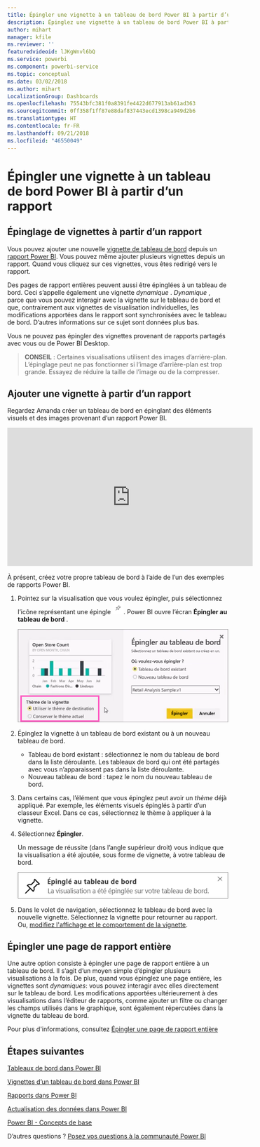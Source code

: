 ```yaml
---
title: Épingler une vignette à un tableau de bord Power BI à partir d’un rapport
description: Épinglez une vignette à un tableau de bord Power BI à partir d’un rapport.
author: mihart
manager: kfile
ms.reviewer: ''
featuredvideoid: lJKgWnvl6bQ
ms.service: powerbi
ms.component: powerbi-service
ms.topic: conceptual
ms.date: 03/02/2018
ms.author: mihart
LocalizationGroup: Dashboards
ms.openlocfilehash: 75543bfc381f0a8391fe4422d677913ab61ad363
ms.sourcegitcommit: 0ff358f1ff87e88daf837443ecd1398ca949d2b6
ms.translationtype: HT
ms.contentlocale: fr-FR
ms.lasthandoff: 09/21/2018
ms.locfileid: "46550049"
---
```

# <a name="pin-a-tile-to-a-power-bi-dashboard-from-a-report"></a>Épingler une vignette à un tableau de bord Power BI à partir d’un rapport
## <a name="pinning-tiles-from-a-report"></a>Épinglage de vignettes à partir d’un rapport
Vous pouvez ajouter une nouvelle [vignette de tableau de bord](consumer/end-user-tiles.md) depuis un [rapport Power BI](consumer/end-user-reports.md). Vous pouvez même ajouter plusieurs vignettes depuis un rapport.  Quand vous cliquez sur ces vignettes, vous êtes redirigé vers le rapport.

Des pages de rapport entières peuvent aussi être épinglées à un tableau de bord.  Ceci s’appelle également une vignette *dynamique* .  *Dynamique* , parce que vous pouvez interagir avec la vignette sur le tableau de bord et que, contrairement aux vignettes de visualisation individuelles, les modifications apportées dans le rapport sont synchronisées avec le tableau de bord. D’autres informations sur ce sujet sont données plus bas.

Vous ne pouvez pas épingler des vignettes provenant de rapports partagés avec vous ou de Power BI Desktop. 

> **CONSEIL** : Certaines visualisations utilisent des images d’arrière-plan. L’épinglage peut ne pas fonctionner si l’image d’arrière-plan est trop grande.  Essayez de réduire la taille de l’image ou de la compresser.  
> 
> 

## <a name="pin-a-tile-from-a-report"></a>Ajouter une vignette à partir d’un rapport
Regardez Amanda créer un tableau de bord en épinglant des éléments visuels et des images provenant d’un rapport Power BI.

<iframe width="560" height="315" src="https://www.youtube.com/embed/lJKgWnvl6bQ" frameborder="0" allowfullscreen></iframe>

À présent, créez votre propre tableau de bord à l’aide de l’un des exemples de rapports Power BI.

1. Pointez sur la visualisation que vous voulez épingler, puis sélectionnez l’icône représentant une épingle ![](media/service-dashboard-pin-tile-from-report/pbi_pintile_small.png). Power BI ouvre l’écran **Épingler au tableau de bord** .
   
     ![fenêtre Épingler au tableau de bord](media/service-dashboard-pin-tile-from-report/pbi_themes2.png)
2. Épinglez la vignette à un tableau de bord existant ou à un nouveau tableau de bord.
   
   * Tableau de bord existant : sélectionnez le nom du tableau de bord dans la liste déroulante. Les tableaux de bord qui ont été partagés avec vous n’apparaissent pas dans la liste déroulante.
   * Nouveau tableau de bord : tapez le nom du nouveau tableau de bord.
3. Dans certains cas, l’élément que vous épinglez peut avoir un *thème* déjà appliqué.  Par exemple, les éléments visuels épinglés à partir d’un classeur Excel. Dans ce cas, sélectionnez le thème à appliquer à la vignette.
4. Sélectionnez **Épingler**.
   
   Un message de réussite (dans l’angle supérieur droit) vous indique que la visualisation a été ajoutée, sous forme de vignette, à votre tableau de bord.
   
   ![message de réussite](media/service-dashboard-pin-tile-from-report/pinsuccess.png)
5. Dans le volet de navigation, sélectionnez le tableau de bord avec la nouvelle vignette. Sélectionnez la vignette pour retourner au rapport. Ou, [modifiez l'affichage et le comportement de la vignette](service-dashboard-edit-tile.md).

## <a name="pin-an-entire-report-page"></a>Épingler une page de rapport entière
Une autre option consiste à épingler une page de rapport entière à un tableau de bord. Il s’agit d’un moyen simple d’épingler plusieurs visualisations à la fois.  De plus, quand vous épinglez une page entière, les vignettes sont *dynamiques*: vous pouvez interagir avec elles directement sur le tableau de bord. Les modifications apportées ultérieurement à des visualisations dans l’éditeur de rapports, comme ajouter un filtre ou changer les champs utilisés dans le graphique, sont également répercutées dans la vignette du tableau de bord.  

Pour plus d'informations, consultez [Épingler une page de rapport entière](service-dashboard-pin-live-tile-from-report.md)

## <a name="next-steps"></a>Étapes suivantes
[Tableaux de bord dans Power BI](consumer/end-user-dashboards.md)

[Vignettes d’un tableau de bord dans Power BI](consumer/end-user-tiles.md)

[Rapports dans Power BI](consumer/end-user-reports.md)

[Actualisation des données dans Power BI](refresh-data.md)

[Power BI - Concepts de base](consumer/end-user-basic-concepts.md)

D’autres questions ? [Posez vos questions à la communauté Power BI](http://community.powerbi.com/)

